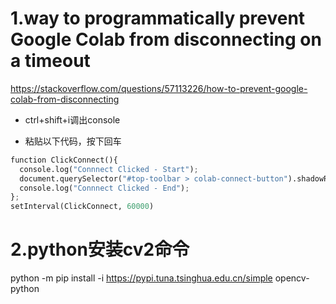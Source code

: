 # 1.way to programmatically prevent Google Colab from disconnecting on a timeout
https://stackoverflow.com/questions/57113226/how-to-prevent-google-colab-from-disconnecting

+ ctrl+shift+i调出console

+ 粘贴以下代码，按下回车
```py
function ClickConnect(){
  console.log("Connnect Clicked - Start"); 
  document.querySelector("#top-toolbar > colab-connect-button").shadowRoot.querySelector("#connect").click();
  console.log("Connnect Clicked - End"); 
};
setInterval(ClickConnect, 60000)
```
# 2.python安装cv2命令
python -m pip install -i https://pypi.tuna.tsinghua.edu.cn/simple opencv-python
